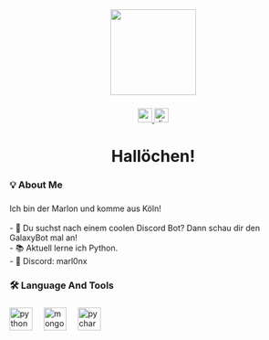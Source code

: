 <div align="center">
  <img height="150" src="https://avatars.githubusercontent.com/u/49077543?s=1008&v=8"  />
</div>

###

<div align="center">
  <a href="https://www.youtube.com/channel/UCwq6NcsqT8PS8ixhhUjM9ZQ" target="_blank">
    <img src="https://img.shields.io/static/v1?message=Youtube&logo=youtube&label=&color=FF0000&logoColor=white&labelColor=&style=for-the-badge" height="25" alt="youtube logo"  />
  </a>
  <a href="https://discord.com/users/1032874064731185152" target="_blank">
    <img src="https://img.shields.io/static/v1?message=Discord&logo=discord&label=&color=7289DA&logoColor=white&labelColor=&style=for-the-badge" height="25" alt="discord logo"  />
  </a>
</div>

###

<h1 align="center">Hallöchen!</h1>

###

<h3 align="left">💡  About Me</h3>

###

<p align="left">Ich bin der Marlon und komme aus Köln!<br><br>- 🔭 Du suchst nach einem coolen Discord Bot? Dann schau dir den GalaxyBot mal an!<br>- 📚 Aktuell lerne ich Python.<br>- 💬 Discord: marl0nx</p>

###

<h3 align="left">🛠 Language And Tools</h3>

###

<div align="left">
  <img src="https://cdn.jsdelivr.net/gh/devicons/devicon/icons/python/python-original.svg" height="40" alt="python logo"  />
  <img width="12" />
  <img src="https://cdn.jsdelivr.net/gh/devicons/devicon/icons/mongodb/mongodb-original.svg" height="40" alt="mongodb logo"  />
  <img width="12" />
  <img src="https://upload.wikimedia.org/wikipedia/commons/thumb/1/1d/PyCharm_Icon.svg/1200px-PyCharm_Icon.svg.png" height="40" alt="pycharm logo"  />
</div>

###
